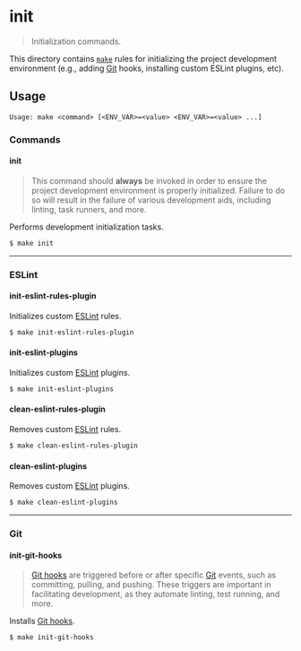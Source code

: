 <!--

@license Apache-2.0

Copyright (c) 2018 The Stdlib Authors.

Licensed under the Apache License, Version 2.0 (the "License");
you may not use this file except in compliance with the License.
You may obtain a copy of the License at

   http://www.apache.org/licenses/LICENSE-2.0

Unless required by applicable law or agreed to in writing, software
distributed under the License is distributed on an "AS IS" BASIS,
WITHOUT WARRANTIES OR CONDITIONS OF ANY KIND, either express or implied.
See the License for the specific language governing permissions and
limitations under the License.

-->

# init

> Initialization commands.

<!-- Section to include introductory text. Make sure to keep an empty line after the intro `section` element and another before the `/section` close. -->

<section class="intro">

This directory contains [`make`][make] rules for initializing the project development environment (e.g., adding [Git][git] hooks, installing custom ESLint plugins, etc).

</section>

<!-- /.intro -->

<!-- Usage documentation. -->

<section class="usage">

## Usage

```text
Usage: make <command> [<ENV_VAR>=<value> <ENV_VAR>=<value> ...]
```

### Commands

#### init

> This command should **always** be invoked in order to ensure the project development environment is properly initialized. Failure to do so will result in the failure of various development aids, including linting, task runners, and more.

Performs development initialization tasks.

<!-- run-disable -->

```bash
$ make init
```

* * *

### ESLint

#### init-eslint-rules-plugin

Initializes custom [ESLint][eslint] rules.

<!-- run-disable -->

```bash
$ make init-eslint-rules-plugin
```

#### init-eslint-plugins

Initializes custom [ESLint][eslint] plugins.

<!-- run-disable -->

```bash
$ make init-eslint-plugins
```

#### clean-eslint-rules-plugin

Removes custom [ESLint][eslint] rules.

<!-- run-disable -->

```bash
$ make clean-eslint-rules-plugin
```

#### clean-eslint-plugins

Removes custom [ESLint][eslint] plugins.

<!-- run-disable -->

```bash
$ make clean-eslint-plugins
```

* * *

### Git

#### init-git-hooks

> [Git hooks][git-hooks] are triggered before or after specific [Git][git] events, such as committing, pulling, and pushing. These triggers are important in facilitating development, as they automate linting, test running, and more.

Installs [Git hooks][git-hooks].

<!-- run-disable -->

```bash
$ make init-git-hooks
```

</section>

<!-- /.usage -->

<!-- Section to include notes. Make sure to keep an empty line after the `section` element and another before the `/section` close. -->

<section class="notes">

</section>

<!-- /.notes -->

<!-- Section for all links. Make sure to keep an empty line after the `section` element and another before the `/section` close. -->

<section class="links">

[make]: https://www.gnu.org/software/make/

[git]: https://git-scm.com/

[git-hooks]: https://git-scm.com/book/en/v2/Customizing-Git-Git-Hooks

[eslint]: http://eslint.org/

</section>

<!-- /.links -->
